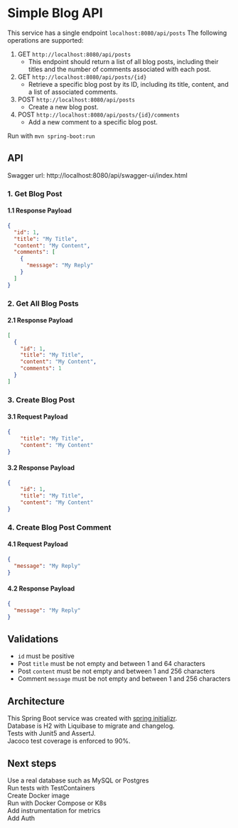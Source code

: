 
# Simple Blog API
This service has a single endpoint `localhost:8080/api/posts`
The following operations are supported:
1. GET `http://localhost:8080/api/posts`
   * This endpoint should return a list of all blog posts,
     including their titles and the number of comments associated with each
     post.
1. GET `http://localhost:8080/api/posts/{id}`
   * Retrieve a specific blog post by its ID, including its
     title, content, and a list of associated comments.
1. POST `http://localhost:8080/api/posts`
   * Create a new blog post.
1. POST `http://localhost:8080/api/posts/{id}/comments`
   * Add a new comment to a specific blog
     post.

Run with `mvn spring-boot:run`

## API

Swagger url: http://localhost:8080/api/swagger-ui/index.html


### 1. Get Blog Post
#### 1.1 Response Payload
```json
{
  "id": 1,
  "title": "My Title",
  "content": "My Content",
  "comments": [
    {
      "message": "My Reply"
    }
  ]
}
```

### 2. Get All Blog Posts
#### 2.1 Response Payload
```json
[
  {
    "id": 1,
    "title": "My Title",
    "content": "My Content",
    "comments": 1
  }
]
```

### 3. Create Blog Post
#### 3.1 Request Payload
```json
{
    "title": "My Title",
    "content": "My Content"
}
```
#### 3.2 Response Payload
```json
{
    "id": 1,
    "title": "My Title",
    "content": "My Content"
}
```

### 4. Create Blog Post Comment
#### 4.1 Request Payload
```json
{
  "message": "My Reply"
}
```
#### 4.2 Response Payload
```json
{
  "message": "My Reply"
}
```

## Validations
* `id` must be positive
* Post `title` must be not empty and between 1 and 64 characters
* Post `content` must be not empty and between 1 and 256 characters
* Comment `message` must be not empty and between 1 and 256 characters

## Architecture
This Spring Boot service was created with [spring initializr](https://start.spring.io/).  
Database is H2 with Liquibase to migrate and changelog.  
Tests with Junit5 and AssertJ.  
Jacoco test coverage is enforced to 90%.

## Next steps
Use a real database such as MySQL or Postgres  
Run tests with TestContainers  
Create Docker image  
Run with Docker Compose or K8s  
Add instrumentation for metrics  
Add Auth  
